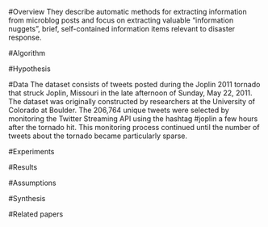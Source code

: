 #Overview
They describe automatic methods for extracting information from microblog posts and focus on extracting valuable “information nuggets”, brief, self-contained information items relevant to disaster response.

#Algorithm



#Hypothesis



#Data
The dataset consists of tweets posted during the Joplin 2011 tornado that struck Joplin, Missouri in the late afternoon of Sunday, May 22, 2011. The dataset was originally constructed by researchers at the University of Colorado at Boulder. The 206,764 unique tweets were selected by monitoring the Twitter Streaming API using the hashtag #joplin a few hours after the tornado hit. This monitoring process continued until the number of tweets about the tornado became particularly sparse.


#Experiments



#Results



#Assumptions



#Synthesis



#Related papers
